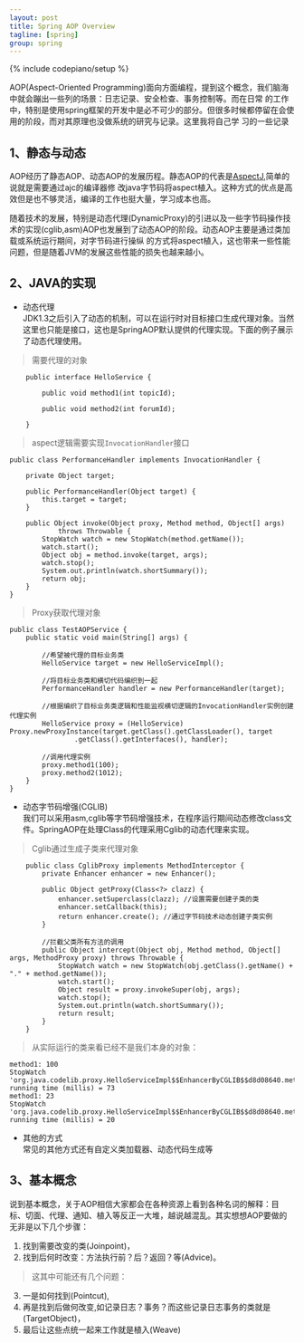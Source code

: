 ```yaml
---
layout: post
title: Spring AOP Overview
tagline: [spring] 
group: spring
---
```

{% include codepiano/setup %}

AOP(Aspect-Oriented Programming)面向方面编程，提到这个概念，我们脑海中就会蹦出一些列的场景：日志记录、安全检查、事务控制等。而在日常
的工作中，特别是使用spring框架的开发中是必不可少的部分。但很多时候都停留在会使用的阶段，而对其原理也没做系统的研究与记录。这里我将自己学
习的一些记录

## 1、静态与动态 ##
AOP经历了静态AOP、动态AOP的发展历程。静态AOP的代表是[AspectJ](http://www.eclipse.org/aspectj/),简单的说就是需要通过ajc的编译器修
改java字节码将aspect植入。这种方式的优点是高效但是也不够灵活，编译的工作也挺大量，学习成本也高。  

随着技术的发展，特别是动态代理(DynamicProxy)的引进以及一些字节码操作技术的实现(cglib,asm)AOP也发展到了动态AOP的阶段。动态AOP主要是通过类加载或系统运行期间，对字节码进行操纵
的方式将aspect植入，这也带来一些性能问题，但是随着JVM的发展这些性能的损失也越来越小。


## 2、JAVA的实现 ##
- 动态代理  
JDK1.3之后引入了动态的机制，可以在运行时对目标接口生成代理对象。当然这里也只能是接口，这也是SpringAOP默认提供的代理实现。下面的例子展示了动态代理使用。  

>需要代理的对象  

		public interface HelloService {
	
		    public void method1(int topicId);
	
		    public void method2(int forumId);
	
		}

>aspect逻辑需要实现`InvocationHandler`接口

	public class PerformanceHandler implements InvocationHandler {
	
		private Object target;
	
		public PerformanceHandler(Object target) {
			this.target = target;
		}
	
		public Object invoke(Object proxy, Method method, Object[] args)
				throws Throwable {
			StopWatch watch = new StopWatch(method.getName());
			watch.start();
			Object obj = method.invoke(target, args);
			watch.stop();
			System.out.println(watch.shortSummary());
			return obj;
		}
	}

>Proxy获取代理对象

	public class TestAOPService {
	    public static void main(String[] args) {
	
	        //希望被代理的目标业务类
	        HelloService target = new HelloServiceImpl();
	
	        //将目标业务类和横切代码编织到一起
	        PerformanceHandler handler = new PerformanceHandler(target);
	
	        //根据编织了目标业务类逻辑和性能监视横切逻辑的InvocationHandler实例创建代理实例
	        HelloService proxy = (HelloService) Proxy.newProxyInstance(target.getClass().getClassLoader(), target
	                .getClass().getInterfaces(), handler);
	
	        //调用代理实例
	        proxy.method1(100);
	        proxy.method2(1012);
	    }
	}

- 动态字节码增强(CGLIB)  
我们可以采用asm,cglib等字节码增强技术，在程序运行期间动态修改class文件。SpringAOP在处理Class的代理采用Cglib的动态代理来实现。  

>Cglib通过生成子类来代理对象

		public class CglibProxy implements MethodInterceptor {
		    private Enhancer enhancer = new Enhancer();
		
		    public Object getProxy(Class<?> clazz) {
		        enhancer.setSuperclass(clazz); //设置需要创建子类的类
		        enhancer.setCallback(this);
		        return enhancer.create(); //通过字节码技术动态创建子类实例
		    }
		
		    //拦截父类所有方法的调用
		    public Object intercept(Object obj, Method method, Object[] args, MethodProxy proxy) throws Throwable {
		        StopWatch watch = new StopWatch(obj.getClass().getName() + "." + method.getName());
		        watch.start();
		        Object result = proxy.invokeSuper(obj, args); 
		        watch.stop();
		        System.out.println(watch.shortSummary());
		        return result;
		    }
		}

	
>从实际运行的类来看已经不是我们本身的对象：  

	method1: 100
	StopWatch 'org.java.codelib.proxy.HelloServiceImpl$$EnhancerByCGLIB$$d8d08640.method1': running time (millis) = 73
	method1: 23
	StopWatch 'org.java.codelib.proxy.HelloServiceImpl$$EnhancerByCGLIB$$d8d08640.method1': running time (millis) = 20

- 其他的方式  
常见的其他方式还有自定义类加载器、动态代码生成等

## 3、基本概念 ##
说到基本概念，关于AOP相信大家都会在各种资源上看到各种名词的解释：目标、切面、代理、通知、植入等反正一大堆，越说越混乱。其实想想AOP要做的无非是以下几个步骤：  

1. 找到需要改变的类(Joinpoint)，
2. 找到后何时改变：方法执行前？后？返回？等(Advice)。 
>这其中可能还有几个问题：  

3. 一是如何找到(Pointcut),
4. 再是找到后做何改变,如记录日志？事务？而这些记录日志事务的类就是(TargetObject)，
5. 最后让这些点统一起来工作就是植入(Weave)
